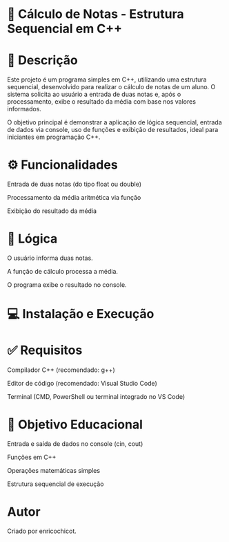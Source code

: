 # 📘 Cálculo de Notas - Estrutura Sequencial em C++
# 📄 Descrição
Este projeto é um programa simples em C++, utilizando uma estrutura sequencial, desenvolvido para realizar o cálculo de notas de um aluno. O sistema solicita ao usuário a entrada de duas notas e, após o processamento, exibe o resultado da média com base nos valores informados.

O objetivo principal é demonstrar a aplicação de lógica sequencial, entrada de dados via console, uso de funções e exibição de resultados, ideal para iniciantes em programação C++.

# ⚙️ Funcionalidades
Entrada de duas notas (do tipo float ou double)

Processamento da média aritmética via função

Exibição do resultado da média

# 🧠 Lógica
O usuário informa duas notas.

A função de cálculo processa a média.

O programa exibe o resultado no console.

# 💻 Instalação e Execução
# ✅ Requisitos
Compilador C++ (recomendado: g++)

Editor de código (recomendado: Visual Studio Code)

Terminal (CMD, PowerShell ou terminal integrado no VS Code)

# 🧪 Objetivo Educacional
Entrada e saída de dados no console (cin, cout)

Funções em C++

Operações matemáticas simples

Estrutura sequencial de execução

# Autor 
Criado por enricochicot.
